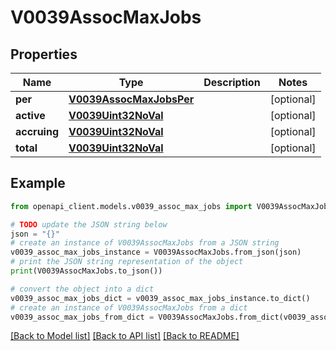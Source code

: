 # V0039AssocMaxJobs


## Properties

Name | Type | Description | Notes
------------ | ------------- | ------------- | -------------
**per** | [**V0039AssocMaxJobsPer**](V0039AssocMaxJobsPer.md) |  | [optional] 
**active** | [**V0039Uint32NoVal**](V0039Uint32NoVal.md) |  | [optional] 
**accruing** | [**V0039Uint32NoVal**](V0039Uint32NoVal.md) |  | [optional] 
**total** | [**V0039Uint32NoVal**](V0039Uint32NoVal.md) |  | [optional] 

## Example

```python
from openapi_client.models.v0039_assoc_max_jobs import V0039AssocMaxJobs

# TODO update the JSON string below
json = "{}"
# create an instance of V0039AssocMaxJobs from a JSON string
v0039_assoc_max_jobs_instance = V0039AssocMaxJobs.from_json(json)
# print the JSON string representation of the object
print(V0039AssocMaxJobs.to_json())

# convert the object into a dict
v0039_assoc_max_jobs_dict = v0039_assoc_max_jobs_instance.to_dict()
# create an instance of V0039AssocMaxJobs from a dict
v0039_assoc_max_jobs_from_dict = V0039AssocMaxJobs.from_dict(v0039_assoc_max_jobs_dict)
```
[[Back to Model list]](../README.md#documentation-for-models) [[Back to API list]](../README.md#documentation-for-api-endpoints) [[Back to README]](../README.md)


